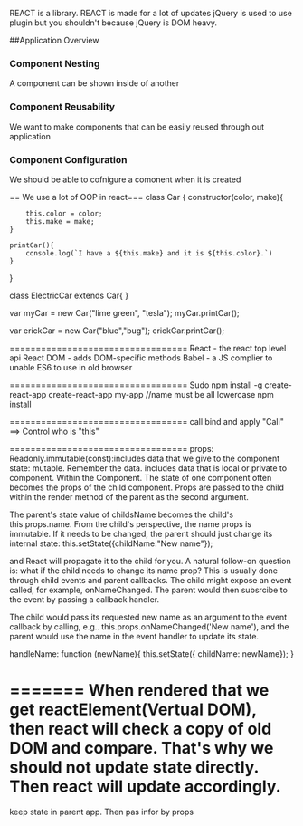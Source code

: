REACT is a library.
REACT is made for a lot of updates
jQuery is used to use plugin but you shouldn't because jQuery is DOM heavy.

##Application Overview

<h3>Component Nesting</h3>
A component can be shown inside of another
<h3>Component Reusability</h3>
We want to make components that can be easily reused through out application
<h3>Component Configuration</h3>
We should be able to cofnigure a comonent when it is created

== We use a lot of OOP in react===
class Car {
constructor(color, make){

    	this.color = color;
    	this.make = make;
    }

    printCar(){
    	console.log(`I have a ${this.make} and it is ${this.color}.`)
    }

}

class ElectricCar extends Car{
}

var myCar = new Car("lime green", "tesla");
myCar.printCar();

var erickCar = new Car("blue","bug");
erickCar.printCar();

==================================
React - the react top level api
React DOM - adds DOM-specific methods
Babel - a JS complier to unable ES6 to use in old browser

==================================
Sudo npm install -g create-react-app
create-react-app my-app //name must be all lowercase
npm install

==================================
call bind and apply
"Call" ==> Control who is "this"

==================================
props: Readonly.immutable(const):includes data that we give to the component
state: mutable. Remember the data. includes data that is local or private to component. Within the Component.
The state of one component often becomes the props of the child component.
Props are passed to the child within the render method of the parent as the second argument.
<Counter value ={this.state.value} />
<MyChild name = {this.state.childsName} />

The parent's state value of childsName becomes the child's this.props.name. From the child's perspective, the name props is immutable. If it needs to be changed, the parent should just change its internal state:
this.setState({childName:"New name"});

and React will propagate it to the child for you. A natural follow-on question is: what if the child needs to change its name prop? This is usually done through child events and parent callbacks. The child might expose an event called, for example, onNameChanged. The parent would then subsrcibe to the event by passing a callback handler.

<MyChild name={this.state.childName} onNameChanged={this.handleName} />

The child would pass its requested new name as an argument to the event callback by calling, e.g..
this.props.onNameChanged('New name'), and the parent would use the name in the event handler to update its state.

handleName: function (newName){
this.setState({ childName: newName});
}

=======
When rendered that we get reactElement(Vertual DOM), then react will check a copy of old DOM and compare. That's why we should not update state directly. Then react will update accordingly.
=======
keep state in parent app. Then pas infor by props
